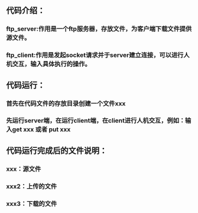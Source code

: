 ## 代码介绍：
### ftp_server:作用是一个ftp服务器，存放文件，为客户端下载文件提供源文件。
### ftp_client:作用是发起socket请求并于server建立连接，可以进行人机交互，输入具体执行的操作。


## 代码运行：
### 首先在代码文件的存放目录创建一个文件xxx
### 先运行server端，在运行client端，在client进行人机交互，例如：输入get xxx 或者 put xxx

## 代码运行完成后的文件说明：
### xxx：源文件
### xxx2：上传的文件
### xxx3：下载的文件
